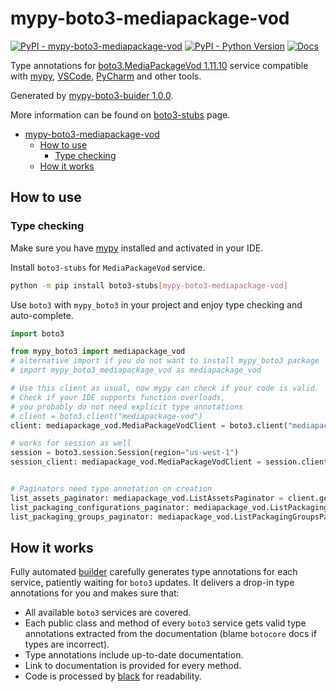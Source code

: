 # mypy-boto3-mediapackage-vod

[![PyPI - mypy-boto3-mediapackage-vod](https://img.shields.io/pypi/v/mypy-boto3-mediapackage-vod.svg?color=blue)](https://pypi.org/project/mypy-boto3-mediapackage-vod)
[![PyPI - Python Version](https://img.shields.io/pypi/pyversions/mypy-boto3-mediapackage-vod.svg?color=blue)](https://pypi.org/project/mypy-boto3-mediapackage-vod)
[![Docs](https://img.shields.io/readthedocs/mypy-boto3-builder.svg?color=blue)](https://mypy-boto3-builder.readthedocs.io/)

Type annotations for
[boto3.MediaPackageVod 1.11.10](https://boto3.amazonaws.com/v1/documentation/api/1.11.10/reference/services/mediapackage-vod.html#MediaPackageVod) service
compatible with [mypy](https://github.com/python/mypy), [VSCode](https://code.visualstudio.com/),
[PyCharm](https://www.jetbrains.com/pycharm/) and other tools.

Generated by [mypy-boto3-buider 1.0.0](https://github.com/vemel/mypy_boto3_builder).

More information can be found on [boto3-stubs](https://pypi.org/project/boto3-stubs/) page.

- [mypy-boto3-mediapackage-vod](#mypy-boto3-mediapackage-vod)
  - [How to use](#how-to-use)
    - [Type checking](#type-checking)
  - [How it works](#how-it-works)

## How to use

### Type checking

Make sure you have [mypy](https://github.com/python/mypy) installed and activated in your IDE.

Install `boto3-stubs` for `MediaPackageVod` service.

```bash
python -m pip install boto3-stubs[mypy-boto3-mediapackage-vod]
```

Use `boto3` with `mypy_boto3` in your project and enjoy type checking and auto-complete.

```python
import boto3

from mypy_boto3 import mediapackage_vod
# alternative import if you do not want to install mypy_boto3 package
# import mypy_boto3_mediapackage_vod as mediapackage_vod

# Use this client as usual, now mypy can check if your code is valid.
# Check if your IDE supports function overloads,
# you probably do not need explicit type annotations
# client = boto3.client("mediapackage-vod")
client: mediapackage_vod.MediaPackageVodClient = boto3.client("mediapackage-vod")

# works for session as well
session = boto3.session.Session(region="us-west-1")
session_client: mediapackage_vod.MediaPackageVodClient = session.client("mediapackage-vod")


# Paginators need type annotation on creation
list_assets_paginator: mediapackage_vod.ListAssetsPaginator = client.get_paginator("list_assets")
list_packaging_configurations_paginator: mediapackage_vod.ListPackagingConfigurationsPaginator = client.get_paginator("list_packaging_configurations")
list_packaging_groups_paginator: mediapackage_vod.ListPackagingGroupsPaginator = client.get_paginator("list_packaging_groups")
```

## How it works

Fully automated [builder](https://github.com/vemel/mypy_boto3_builder) carefully generates
type annotations for each service, patiently waiting for `boto3` updates. It delivers
a drop-in type annotations for you and makes sure that:

- All available `boto3` services are covered.
- Each public class and method of every `boto3` service gets valid type annotations
  extracted from the documentation (blame `botocore` docs if types are incorrect).
- Type annotations include up-to-date documentation.
- Link to documentation is provided for every method.
- Code is processed by [black](https://github.com/psf/black) for readability.